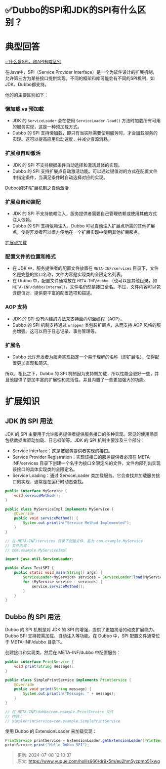 # ✅Dubbo的SPI和JDK的SPI有什么区别？

# 典型回答


[✅什么是SPI，和API有啥区别](https://www.yuque.com/hollis666/dr9x5m/eltpur)



在Java中，SPI（Service Provider Interface）是一个为软件设计的扩展机制，允许第三方为某些接口提供实现。不同的框架和库可能会有不同的SPI机制，如JDK、Dubbo都支持。



他的的主要区别如下：



### 懒加载 vs 预加载
+ JDK 的 `ServiceLoader` 会在使用 `ServiceLoader.load()` 方法时加载所有可用的服务实现，这是一种预加载方式。
+ Dubbo 的 SPI 支持懒加载，即只有当实际需要使用服务时，才会加载服务的实现。这可以提高应用启动速度，并减少资源消耗。



### 扩展点自动激活
+ JDK 的 SPI 不支持根据条件自动选择和激活具体的实现。
+ Dubbo 的 SPI 支持扩展点自动激活功能。可以通过键值对的方式在配置文件中指定条件，当满足条件时自动选择对应的实现。



[Dubbo的SPI扩展机制之自动激活](https://cn.dubbo.apache.org/zh-cn/blog/2022/08/07/7-dubbo%e7%9a%84spi%e6%89%a9%e5%b1%95%e6%9c%ba%e5%88%b6%e4%b9%8b%e8%87%aa%e5%8a%a8%e6%bf%80%e6%b4%bb%e6%89%a9%e5%b1%95activate%e6%ba%90%e7%a0%81%e8%a7%a3%e6%9e%90/)



### 扩展点自动装配
+ JDK 的 SPI 不支持依赖注入，服务提供者需要自己管理依赖或使用其他方式注入依赖。
+ Dubbo 的 SPI 支持依赖注入。Dubbo 可以自动注入扩展点所需的其他扩展点，使得开发者可以很方便地在一个扩展实现中使用其他扩展服务。



[扩展点加载](https://cn.dubbo.apache.org/zh-cn/docsv2.7/dev/spi/#%E6%89%A9%E5%B1%95%E7%82%B9%E8%87%AA%E5%8A%A8%E8%A3%85%E9%85%8D)



### 配置文件的位置和格式
+ 在 JDK 中，服务提供者的配置文件放置在 `META-INF/services` 目录下，文件名是完整的接口名称，文件内容是实现类的全限定名列表。
+ 在 Dubbo 中，配置文件通常放在 `META-INF/dubbo` （也可以是其他目录，如 `META-INF/dubbo/internal`），文件名仍然是接口全名。不过，文件内容可以包含键值对，提供更丰富的配置选项和描述。



### AOP 支持
+ JDK 的 SPI 没有内建的方法来支持面向切面编程（AOP）。
+ Dubbo 的 SPI 机制支持通过 `wrapper` 类包装扩展点，从而支持 AOP 风格的服务增强。这可以用于日志记录、事务管理等。



### 扩展名
+ Dubbo 允许开发者为服务实现指定一个易于理解的名称（即扩展名），使得配置更加直观和简洁。



所以，相比之下，Dubbo 的 SPI 机制因为支持懒加载，所以性能会更好一些，并且他提供了更加丰富的扩展性和灵活性。并且内置了一些更加强大的功能。



# 扩展知识
## <font style="color:rgb(13, 13, 13);">JDK 的 SPI 用法</font>


JDK 的 SPI 主要用于允许服务提供者提供服务接口的多种实现。常见的使用场景包括数据库驱动加载、日志框架等。JDK 的 SPI 机制主要涉及三个部分：



+ Service Interface：这是被服务提供者实现的接口。
+ Service Provider Registration：实现该接口的服务提供者必须在 META-INF/services 目录下创建一个名字为接口全限定名的文件，文件内部列出实现该接口的具体实现类的全限定名。
+ Service Loading：通过 ServiceLoader 类加载服务。它会查找并加载服务接口的实现，通常是在运行时动态查找。



```java
public interface MyService {
    void serviceMethod();
}

public class MyServiceImpl implements MyService {
    @Override
    public void serviceMethod() {
        System.out.println("Service Method Implemented");
    }
}

// 在 META-INF/services 目录下创建文件，名为 com.example.MyService
// 文件内容：
// com.example.MyServiceImpl

```



```java
import java.util.ServiceLoader;

public class TestSPI {
    public static void main(String[] args) {
        ServiceLoader<MyService> services = ServiceLoader.load(MyService.class);
        for (MyService service : services) {
            service.serviceMethod();
        }
    }
}

```



## Dubbo 的 SPI 用法


Dubbo 的 SPI 机制是对 JDK 的 SPI 的增强，提供了更加灵活的动态扩展能力。Dubbo SPI 支持按需加载、自动注入等功能。在 Dubbo 中，SPI 配置文件通常位于 META-INF/dubbo 目录下。



创建接口和实现类，然后在 META-INF/dubbo 中配置服务：



```java
public interface PrintService {
    void print(String message);
}

public class SimplePrintService implements PrintService {
    @Override
    public void print(String message) {
        System.out.println("Message: " + message);
    }
}

// 在 META-INF/dubbo/com.example.PrintService 文件
// 内容：
// simplePrintService=com.example.SimplePrintService
```



使用 Dubbo 的 ExtensionLoader 来加载实现：



```java
PrintService printService = ExtensionLoader.getExtensionLoader(PrintService.class).getExtension("simplePrintService");
printService.print("Hello Dubbo SPI");
```



> 更新: 2024-07-08 12:10:37  
> 原文: <https://www.yuque.com/hollis666/dr9x5m/eu2hm5yzpmo51kwg>